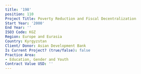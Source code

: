 ```yaml
---
title: '198'
position: 110
Project Title: Poverty Reduction and Fiscal Decentralization
Start Year: '2000'
End Year: ''
ISO3 Code: KGZ
Region: Europe and Eurasia
Country: Kyrgyzstan
Client/ Donor: Asian Development Bank
Is Current Project? (true/false): false
Practice Area:
- Education, Gender and Youth
Contract Value USD: ''
---
```


